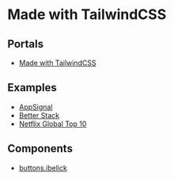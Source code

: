 # Made with TailwindCSS

## Portals

- [Made with TailwindCSS](https://madewithtailwindcss.com)

## Examples

- [AppSignal](https://appsignal.com)
- [Better Stack](https://betterstack.com)
- [Netflix Global Top 10](https://netflix.com/tudum/top10)

## Components

- [buttons.ibelick](https://github.com/ibelick/buttons)

<!--
eCommerce

https://mishmash.pt
https://demo-ecomus-global.myshopify.com

Main Menu

https://deriv.com | https://github.com/binary-com/deriv-com
https://li.fi
https://coda.io
https://gleap.io
https://reviews.io/front/pricingplans

https://usehall.com
https://light.so/demo/overview
https://tailwindcollections-gallery-page.netlify.app

Empty State / Placeholder

https://app.frame.so/company/qgZKo5rL/settings/company/users
https://app.frame.so/company/qgZKo5rL/settings/account/general
https://app.frame.so/company/qgZKo5rL/settings/company/templates
https://dashboard.lusha.com/enrich/workflows/onboarding
https://dashboard.lusha.com/enrich/csv

https://app.formcarry.com
https://app.frigade.com/rules
https://tailwindui.com/components/application-ui/feedback/empty-states
https://kopi.dev/tailwind/empty-state-components-collection-using-tailwind-ui
https://razorui.com/libraries/blade-application-ui/empty-states

Feed / Social Network

https://cerebralvalley.ai/events
https://teamblind.com
https://storiny.com
https://gatsby-medium.vercel.app
https://kooapp.com/feed
https://threads-app-react.vercel.app

Background Animation

https://simplegoods.co (morph)

Sheet

https://dribbble.com/shots/24297867-Zendenta-Detail-Account
https://dribbble.com/shots/24250267-Zendenta-Reservation-Detail

Customer Service

https://lyssna.com

Activity

https://app.netbird.io/activity

CTA

https://simplegoods.co

Hero / Header | Hero

https://tryarcane.com/
https://t10bank.com.br/
https://www.fivetran.com
https://www.skalata.vc
https://tofu.com/
https://gotofu.com/
https://goalto.io/
https://klaviyo.com/
https://usehaystack.io/
https://manychat.com/
https://faliam.com/
https://teamcamp.app/
https://savvycal.com/reserve
https://about.gitlab.com
https://deothemes.com/wordpress-plugins/envision-blocks-elementor-widgets-and-addons
https://pirsch.io
https://ragna.app/en?ref=producthunt
https://artie.com
https://retool.com/products/workflows
https://konbert.com
https://reworkd.ai
https://arist.co
https://career.io
https://june.so
https://noxx.net
https://rallyon.com/?ref=land-book.com
https://lexpal-04bc93.webflow.io
https://recall.ai
https://beconfident.app
https://devsignal.co
https://betterpic.io
https://aragon.ai/ai-dating-photos
https://guide.co
https://getwheel.io
https://edensapp.com
https://rallyon.com
https://honeyquote.com
https://formcarry.com
https://monspark.com
https://linear.app/homepage
https://woodpecker.co/cold-email
https://li.fi
https://mento.co
https://buymeacoffee.com
https://sellfy.com
https://payloadz.com
https://tailwindcollections-organic.netlify.app
https://contra.com
https://neverbeforeseen.co
https://oneleet.com
https://gleap.io

https://www.privy.io
https://seline.so
https://checkoutpage.co
https://devmilek.pl
https://payfit.com
https://wigwam.app
https://brandby.co
https://crunchydata.com
https://ulysse.com/en/gift
https://usehall.com
https://resumeforrest.com
https://positivustheme.vercel.app | https://github.wcom/manulthanura/Positivus
https://productvideoexamples.com
https://theui.studio
https://wiz.io
https://klickce.se
https://plain.com
https://shakuro.com
https://contentful.com
https://tofu.com
https://featureflags.io
https://organizze.com.br
https://formance.com
https://prismic.io
https://pagedone.io
https://mobbin.com
https://lyssna.com
https://simplegoods.co
https://typedream.com
https://devdojo.com
https://tailwindcollections-grid-landingpage.netlify.app (used)



Toast / Error

https://app.crisp.chat/initiate/login | fill wrong the form and submit

Mobile Menu

https://lyssna.com

Product

https://codemarch.gumroad.com/l/hxazr/Independence-day
https://curationist.org/works/work-met-242270
https://chawkbazar.vercel.app/products/armani-veni-vidi-vici
https://tailwindcollections-furniture-store.netlify.app

Steps

https://maxschmitt.me

About

https://stateset.com/about
https://midday.ai/story
https://oku-ui.com/oku
https://timescale.com/about
https://proofserve.com/for-process-serving-companies
https://proofserve.com/for-individuals
https://infisical.com/infisical-heroes
https://railway.app/about
https://plane.so/about
https://juicebox.money/about

Customers

https://doppler.com/customers
https://mintlify.com/customers

Notifications

https://app.frame.so/company/qgZKo5rL/settings/account/notifications
https://productlane.com/settings/notifications
https://whop.com/account/general

https://app.midday.ai/settings/notifications
https://app.bloghub.it/settings/notifications

Notifications (Floating)

https://app.midday.ai | https://github.com/midday-ai/midday
https://app.bloghub.it
https://widget-notification.vercel.app

Changelog

https://artillery.io/changelog
https://feyapp.com/updates

404 (Not Found)

https://public-us.opendatasoft.com/api/records/1.0/search/?dataset=fablabs&rows=1000
https://alignui.com/product/hr-management
https://page-not-found.framer.website/
https://app.tandem.net/404
https://prismic.io/404
https://api.themembers.dev.br/404
https://oneuptime.com/404
https://app.plane.so/404
https://console.baselime.io/404
https://supabase.com/404
https://productlane.com/404
https://chawkbazar.vercel.app/404
https://phpsandbox.io/404
https://kentcdodds.com/404
https://liveblocks.io/404
https://coastpay.com/404
https://contentful.com/404/

https://devmilek.pl/404
https://wigwam.app/404
https://wiz.io/404
https://shakuro.com/404
https://pagedone.io/404
https://infisical.com/404
https://himalayas.app/404
https://unkey.com/404
https://helptix.adslink.id/contact

Template Select

https://aipage.dev/projects/4491/pages/5399
https://vercel.com/templates/next.js/nextjs-boilerplate

Scheduling

https://ytsaurus.tech | https://github.com/ytsaurus/ytsaurus-ui

Reviews

https://x.com/DilanOktay80/status/1824217052036444620
https://tailwindui.com/components/ecommerce/components/reviews
https://producthunt.com/products/tailwind-css/reviews
https://material-tailwind.com/blocks/overview-sections

https://social-reviews-section.vercel.app
https://flowbite.com/blocks/e-commerce/product-review
https://tailwindflex.com/@akshay/user-review-card
https://pagedone.io/blocks/e-commerce/product-review

Chat

https://chat-preview.lobehub.com/chat?agent=
https://shadcn-chat.vercel.app
https://demo.foxthemes.net/socialite-v3.0/messages.html
https://angular-material.fusetheme.com/apps/chat/ff6bc7f1-449a-4419-af62-b89ce6cae0aa
https://midone-html.vercel.app/rubick-side-menu-chat-page.html
https://mannatthemes.com/tailfox/default/projects-chat.html
https://scribbler-react.themeyn.com/app/templates/chatbot
https://wp.alithemes.com/html/frox/demos/chat-page-1.html
https://wp.alithemes.com/html/frox/demos/chat-page-3.html
https://square-eta.vercel.app/chat

Meet our team

https://coderthemes.com/opixo/home-saas.html

FAQ

https://shakuro.com
https://coderthemes.com/opixo/home-saas.html
https://artillery.io
https://rocketseat.com.br/oferta/fullstack

Dark/Light Transition

https://github.com/milhamm/aang.dev

Booking

https://chisfis-template.vercel.app/listing-stay-detail

Help Center

https://rifei.com.br/ajuda
https://usehall.com/help
https://dub.co/help
https://vercel.com/help
https://chatwoot.com/help-center
https://paraform.com/help

Terms / Security

https://www.privy.io/security

GameFi

https://javelingames.io

https://betswap.gg
https://winr.games
https://floki.com
https://bisnis.vocagame.com
https://vocagame.com
https://dgi.game
https://0xterminal.game

https://marinade.finance
https://coinx-ruddy.vercel.app
https://tokenfi.com

Crypto Proposal

https://app.astroport.fi/governance/proposal/151

Swap

https://mobula.io/swap

Stake

https://winr.games/stake

Search

https://ulysse.com/en
https://dribbble.com/shots/24544533-Search-Interaction-Design
https://himalayas.app/jobs

Store

https://nike-app-git-main-armans-projects-c9523aa4.vercel.app

Table

https://affiliates.lemonsqueezy.com/programs

Kyc

https://my.ka.app

POS

https://pedido.anota.ai

Jobs

https://hirewise.lexingtonthemes.com

Job Position

https://careers.askorama.ai/jobs/54701-senior-software-engineer-typescript-frontend
https://getonbrd.com/jobs/programming/senior-full-stack-next-js-developer-moventi-remote

Affiliates

https://pagedone.lemonsqueezy.com/affiliates

Public Profile

https://zenn.dev/serinuntius?tab=scraps
https://dribbble.com/shots/24545050-Company-page-with-key-data
https://dribbble.com/shots/24345777-Profile
https://dribbble.com/shots/24535002-Area-land-sales-service-visual-identity
https://landingfolio.com/inspiration/post/miro-1
https://bento.me/brunowego

https://manuarora.in
https://store.evmos.org/dapps/defi/osmosis
https://plotwist.app/en-US/movies/786892
https://oss.gg/brunowego
https://paraform.com/company/pocus
https://codedamn-frontend-assignment-rho.vercel.app/profile
https://drawsql.app/user/profile
https://roadmap.sh/u/brunowego
https://layers.to/louisnguyen
https://significa.co/projects/dia
https://curationist.org/profile/a7f338e0-7f48-494f-a20b-b912db5b5afd
https://tbkiosk.xyz/projects/onchainalbumxyz
https://app.opensauced.pizza/user/nickytonline
https://himalayas.app/@santiagoestrella
https://himalayas.app/companies/simera
https://himalayas.app/companies/skup/jobs/customer-success-manager
https://hey.xyz/u/trustmebro
https://posts.cv/apek
https://tape.xyz/u/nohussle
https://hashnode-t3.vercel.app/u/@ujen_basi
https://escavador.com/nomes/francisco-carvalho-rodrigues-6221b0ac69
https://himalayas.app/companies/coinbase
https://toolfinder.co/tools/evernote

Private Profile

https://linear.app/henkiz/settings/account/profile

https://account.hotmart.com

Connect

https://nstfkc.com/connect-modal

Modal

https://stitchmate-ten.vercel.app/demo

Address

https://mercadolivre.com.br/addresses/v2/address?app=MY_ML&addressId=1305296149

Email Verification / Email Confirmation

https://app.cometchat.com/verification-email-sent?email=brunowego@gmail.com
https://nstfkc.com/email-confirm

Magic Link

https://opencollective.com/signin/sent?email=me%40brunowego.com

Users

https://dribbble.com/shots/23579404-Teams-Employees-Engagement-App
https://dribbble.com/shots/23559512-People-Employees-Engagement-App

Login / Sign In / Sign up

https://app.crisp.chat/initiate/signup/
https://languagetool.org/user-login
https://dashboard.hookdeck.com/signin?redirect=/onboarding
https://app.synthesia.io/#/welcome
https://app.rifei.com.br/sign-up
https://app.zave.it/#/auth/welcome
https://archie-app.8base.com/auth/sign-up?tab=individual
https://nid.naver.com/oauth2.0/authorize?response_type=code&client_id=Iu5prOXXJ0hgZbHMA8T8&redirect_uri=http://conceptbe.kr/oauth/redirected/naver&scope=nickname,email,profile_image&state=RANDOM_STATE
https://try-stand.com/sign-up
https://claude.ai/login?returnTo=%2F%3F
https://app.deel.com/login
https://app.usehall.com/signup
https://dashboard.aragon.ai/login?template=avatar_professional
https://appshots.design
https://app.formcarry.com/register
https://web.novu.co/auth/login
https://app.middleware.io/auth/login
https://dash.reviews.io/login
https://app.onmarathon.com/register

https://animations.dev/login
https://app.wordtune.com/auth/signup
https://app.usehall.com/login
https://app.sigle.io/login
https://falsenotes.dev/signin
https://analytics.june.so/start?use_work_email_alert=true
https://wearebren.com/signup
https://headshotpro.com/auth/login
https://app.gethipposcribe.com
https://app.greenhouse.io/users/sign_in
https://my.simplebackups.com/register
https://calendly.com/login
https://my.mollie.com/dashboard/signup
https://sso.botpress.cloud/registration
https://cobrefacil.com.br/cadastrar
https://bento.me/signup?ref=techcrunch
https://my.ka.app/signup
https://flexify.framer.website/Sign-up
https://ev.braip.com/register
https://admin.brizy.io/signup
https://feyapp.com/signup

https://pagedone.io/user-signup
https://buymeacoffee.com/signup
https://buymeacoffee.com/login
https://app.allo.restaurant/login
https://console.datum.net/login
https://tape.xyz/login?signup=true
https://onboarding.speechify.com
https://network-ui.vercel.app/login
https://cosmo.wundergraph.com/login
https://app.documenso.com/signup
https://trading.hellostake.com/auth/login
https://app.apidog.com/user/login
https://markprompt.com/login
https://mobbin.com/login
https://hashnode.com/onboard
https://app.shelf.nu/login
https://console.baselime.io/login
https://dashboard.mintlify.com/login
https://fly.io/app/sign-in
https://app.midday.ai
https://landingfolio.com/auth/signup
https://app.prefect.cloud/auth/login
https://app.boords.com/login
https://app.writesonic.com/signup
https://supabase.com/dashboard/sign-in
https://auth.liveblocks.io/login
https://app.sprig.com/login
https://metafy.gg/auth/account/create
https://app.logsnag.com/auth/sign-in
https://cloud.tailwarden.com/sign-in
https://auth.planetscale.com/sign-in

Waitlist

https://palatialxr.com/sign-up-for-alpha
https://conductorquantum.com
https://zeropath.com
https://grida.co/assistant

Social

https://posts.cv
https://read.cv/open-roles

Post Blocks

https://wefunder.com/explore

Float Button

https://shakuro.com

Mosaic / Section / Section

https://tryarcane.com/
https://maxio.com
https://rifei.com.br
https://zave.it/#creators
https://savvycal.com/reserve
https://fidforward.com/?ref=producthunt
https://arist.co
https://onyxium.org
https://rallyon.com/?ref=land-book.com
https://betterpic.io
https://aragon.ai/ai-dating-photos
https://getwheel.io
https://honeyquote.com
https://linear.app/homepage
https://omens.com.br
https://send.it

https://mateusbelicio.github.io/bmi-calculator/
https://polar.sh
https://im-agency.vercel.app
https://payfit.com
https://wigwam.app
https://brandby.co
https://bookretreats.com
https://tuple.app
https://tipybit.com
https://plain.com | https://plain.com/product
https://li.fi
https://hypertune.com
https://liveblocks.io
https://clearbit.com
https://plane.so
https://getkoala.com
https://tofu.com
https://markprompt.com
https://antimetal.com
https://featureflags.io
https://organizze.com.br
https://significa.co
https://sandbox-tailwindcss.ibthemespro.com/demo17.html
https://prismic.io
https://paraform.com
https://pagedone.io
https://coderthemes.com/opixo/home-saas.html
https://fridafurniture.com (Shop by category)

Multi Account

https://startt.co/stats

Sales Talk / Book a demo /  Request a demo / Schedule a demo | Get in touch | Get early access

https://usehall.com/demo
https://gotofu.com/contact
https://cq2.co
https://prismic.io/demo
https://formance.com/contact
https://shakuro.com/get-in-touch
https://wiz.io
https://recall.ai/book-a-demo
https://oneuptime.com/enterprise/demo
https://oneleet.com/demo
https://contra.com/request-a-demo
https://mento.co
https://li.fi
https://frabit-io.vercel.app/demo

Home Sale

https://trulia.com/GA/Atlanta

Pagination

Docs

https://artillery.io/docs
https://ciusji.gitbook.io/sheenflow

Schedule

https://crashed.nu/builder

Tracker

https://app.midday.ai/tracker

Team Switch

https://app.midday.ai

Crypto

https://coinhall.org

Landing Page

https://alignui.com/
https://mvp.easyui.pro/
https://waita.framer.website/?via=julesvcode
https://withalba.com
https://indiemaker.space/posts
https://blackwing.fi
https://buildshortcuts.com
https://rectanglehq.com
https://lp-structure.vercel.app
https://speedybrand.io
https://electric-sql.com
https://beneficios.swile.co/pt-br/vale-alimentacao-refeicao
https://omise.co
https://localcan.com
https://jobbliss.com

https://www.labrahmi.me | https://github.com/0sssama/website
https://animations.dev
https://next-forge.com
https://gleap.io
https://paraform.com/chrome
https://podcas-landing-page.vercel.app
https://table-booking.vercel.app
https://klave.com
https://tailwind-landing-template.vercel.app
https://tailwindcollections-grid-landingpage.netlify.app

Product Landing Page

https://peterdraw.studio/product/paylink-digital-banking-website-ui-figma-template/
https://primer.tailwindui.com

Integrations

https://app.formcarry.com/integrations
https://formcarry.com/integrations
https://linear.app/henkiz/settings/integrations

https://productlane.com/settings/integrations
https://cloud.trigger.dev/orgs/henkiz-2a7a/integrations
https://doppler.com/integrations
https://githr.vercel.app/app/integrations
https://app.frigade.com/integrations
https://app.netbird.io/integrations

Listing

https://hellolanding.com
https://homestra.com
https://citamarketplace.com

Marketplace

https://app.contentful.com/spaces/wks05v1n2qoi/apps/list

Register

https://boostlab.com.br/cadastro

Guides

https://simplegoods.co/guides

Invest

https://eqseed.com/investir/petdelicia

Pricing

https://azimutt.app/pricing
https://kommo.com/br/precos/compare-planos/
https://modulesystem.design/#getmodule
https://fidforward.com/pricing
https://rotato.app/pricing
https://geticonjar.com/pricing
https://formcarry.com/pricing
https://monspark.com/pricing
https://linear.app/henkiz/settings/plans
https://gleap.io/pricing
https://plane.so
https://thirdweb.com/pricing
https://reviews.io/front/pricingplans
https://umso.com/ai-website-builder
https://localcan.com/#pricing

https://catsync.co
https://web.iconly.pro/pro
https://iconly.pro
https://cookiechimp.com/accounts/5J4tE6/edit/account_settings#billing
https://crunchydata.com/pricing
https://usehall.com/pricing
https://betterpic.io
https://nicelydone.club/unlock-library
https://tuple.app/pricing
https://theui.studio/pricing
https://eboto.app
https://plain.com/pricing
https://hypertune.com/pricing
https://contentful.com/pricing
https://organizze.com.br/planos
https://coderthemes.com/opixo/home-saas.html
https://tailwindui.com/components#pricing
https://simplegoods.co/pricing
https://side.domains
https://pixeleye.io/pricing
https://umami.is/pricing
https://eboto.app
https://formzillion.com/pricing
https://loglib.io/pricing
https://documenso.com/pricing
https://replay.io/pricing
https://bytebase.com/pricing
https://midday.ai/pricing
https://indexer.so/pricing
https://cardfy.vercel.app/pricing
https://app.boords.com/pricing
https://tembo.io/pricing
https://doppler.com/pricing
https://obsidian.md/pricing
https://infisical.com/pricing
https://liveblocks.io/pricing
https://raster.app/pricing
https://railway.app/pricing
https://helicone.ai/pricing
https://openstatus.dev/pricing
https://upstash-web-upstash.vercel.app/#section-pricing

Error Page

https://app.honeyquote.com/error?msg=INVALID_ADDRESS

Contact

https://helptix.adslink.id/request-demo
https://outloud.co/start-a-project
https://heyo.is/contact
https://fidforward.com/contact
https://honeyquote.com/company/contact

https://my-site-2-0-brown.vercel.app/contact
https://labrahmi.me/contact
https://cmarghin.com/contact
https://datocms-minimalistic-photography-website.vercel.app/contact
https://alexjpate.com/contact
https://significa.co/contact
https://vercel.com/contact/sales

Plans

https://productlane.com/settings/plans
https://console.baselime.io/brunowego/plans

Simulation

https://app.creditas.com/auto-refi/solicitacao/informacoes-pessoais?valor-emprestimo=150000&utm_source=crm&utm_medium=whatsapp&utm_campaign=CRARW-AT802_ar_winback_crm_whatsapp_autopq_automatic_pos_desc81_180d_maio24_v2_res_rat_mkt_per&experiment=CRMAT-023a

Workspace

https://app.plain.com/workspaces

Dashboard

https://dribbble.com/shots/24696791-Coinstax-Cryptocurrency-Dashboard | https://layers.to/layers/clzwejd39001ule0d7pln92ot
https://dashboard.hookdeck.com/connections
https://dribbble.com/shots/24585141--data-catalog
https://try-stand.com/team/da9ed47c
https://dribbble.com/shots/24509063-Chat-AI
https://linear.app/henkiz/inbox
https://app.plain.com/workspace/w_01J1WS23TMC8HW3JBRY4KPR4ED/?status=todo&sort=status-changed-asc
https://logs.betterstack.com/team/99181/sources
https://perplexity.ai
https://sanity.io/manage/personal/project/wdbkf3ma
https://coda.io/workspaces/ws-mmg-0_nDgK/docs
https://strut.so/c/021b95e6-0c3a-4b5a-8190-d35116b892c0
https://app.premai.io/projects
https://app.netbird.io/peers | https://github.com/netbirdio/netbird

https://app.seline.so/projects/henkiz.com
https://console.anthropic.com/dashboard
https://fintracker-zeta.vercel.app
https://app.wordtune.com/editor/write/a2048701-2545-49da-9616-8139ca12eec5
https://demo.getseam.ai/home
https://avian-demo.netlify.app | https://github.com/demon-bixia/Avian-Template
https://catalyst-demo.tailwindui.com
https://tipybit.com/admin/dashboard
https://refeedreader.com/discover
https://cloud.trigger.dev/orgs/henkiz-2a7a/projects/landing-page-VS5v
https://app.hypertune.com/projects/3566/main/draft/logic?setup=0
https://modal.com/brunowego/main/apps
https://app.gethipposcribe.com
https://unriddle.ai/new
https://app.stack-auth.com/projects/b1fb514a-dbf9-44c3-8a6f-dfab02dac747/users
https://app.changelogfy.com
https://ub.cafe/editor/posts
https://dev.briefkastenhq.com/archives
https://app.eververse.ai
https://console.datum.net/dashboard
https://app.flows.sh | https://github.com/RBND-studio/flows-cloud
https://network-ui.vercel.app/dashboard/user/assets/received
https://opencollective.com/dashboard/henkiz
https://opencollective.com/dashboard
https://app.neosync.dev/personal/jobs
https://cosmo.wundergraph.com/d66e6912/graphs?migrate=true&namespace=default
https://monorepo-starter-eight.vercel.app/analytics
https://app.cometchat.com/app/2557845219771d1a/overview
https://app.runwayml.com/video-tools/teams/brunowego/dashboard
https://tailwindcollections-spacex.netlify.app
https://tailwindcollections-skateboard-video-platform.netlify.app
https://tailwindcollections-product-dashboard.netlify.app
https://tailwindcollections-order-dashboard.netlify.app
https://tailwindcollections-money-transfer.netlify.app
https://dashboard.doppler.com
https://githr.vercel.app
https://vue-shadcn-dashboard.vercel.app/dashboard/home
https://next-shadcn-dashboard-starter.vercel.app/dashboard
https://shadcn-dashboard-three.vercel.app
https://shadcn-admin.netlify.app
https://dashboard-ten-rho.vercel.app
https://framer-dashboard-clone.vercel.app
https://station-proto.netlify.app/doc
https://miro-clone-ten.vercel.app
https://vercel-clone-three.vercel.app/dashboard
https://app.specfy.io
https://console.qovery.com
https://console.baselime.io/brunowego
https://app.plane.so
https://app.logsnag.com/dashboard
https://cloud.tailwarden.com
https://liveblocks.io/dashboard
https://planetfall.io/brunowego/endpoints
https://railway.app/dashboard
https://app.frigade.com
https://app.attio.com
https://supabase.com/dashboard
https://highstorm.app/overview
https://helicone.ai/dashboard
https://resend.com/overview
https://app.planetscale.com/cloken
https://himalayas.app/recruit/details

Listing

https://himalayas.app/jobs

Welcome

https://app.eververse.ai/welcome

Insights / Analytics / Metrics / Stats

https://keenthemes.com/metronic/tailwind/demo1
https://dashboard.lusha.com/insights

https://productlane.com/insights
https://app.plane.so/shopner
https://app.plane.so/shopner/analytics
https://fal.ai/models/fal-ai/flux-lora-general-training/analytics
https://app.seline.so/projects/henkiz.com
https://app.cometchat.com/app/2557845219771d1a/overview
https://helicone.ai/dashboard
https://projectx-eight-gilt.vercel.app/open

Delete Account

https://app.netbird.io/settings?tab=danger-zone

Event

https://crunchydata.com/events
https://proofserve.com/events
https://fi.co/event/startup-legal-investment-in-silicon-valley-in-person-ama.
https://maven.com/maven-engineering/startup-engineering
https://apps.shopify.com/instafeed

Company

https://wellfound.com/company/prosper-marketplace-3
https://himalayas.app/companies/hustlewing/tech-stack

Banking

https://app.bossabox.com/profile/settings

Settings

https://app.bossabox.com/profile/settings
https://app.rifei.com.br/account
https://app.frame.so/company/qgZKo5rL/settings/company/general
https://app.wordtune.com/editor/account?origin=avatarMenu&originCTA=account&originApp=editor&referrer=editor
https://dribbble.com/shots/23808366-General-Settings
https://modal.com/settings/profile
https://coda.io/account
https://linear.app/henkiz/settings/account/preferences
https://accounts.shopify.com/accounts/238884001/personal

https://app.cal.com/settings/my-account/profile
https://app.changelogfy.com/settings/general
https://app.stack-auth.com/handler/account-settings
https://refeedreader.com/discover?settings=general
https://chat-preview.lobehub.com/settings/agent?agent=&session=inbox&tab=
https://account.hotmart.com/personal-information
https://railway.app/account
https://app.cal.com/settings/my-account/profile
https://hoppscotch.io/settings
https://app.plane.so/profile
https://resend.com/profile
https://himalayas.app/recruit/details
https://resend.com/settings
https://cloud.tailwarden.com/workspace/settings

Email Notifications

https://linear.app/henkiz/settings/account/notifications
https://app.plane.so/profile/preferences/email

Gamification

https://tryodyssey.xyz/loyalty/4446a700-4ebb-4edd-b830-880c810bdc03

Multi-Factor Authentication

https://resend.com/profile
https://app.midday.ai/account/security

Roadmap

https://midday.ai/updates
https://app.pulsar.finance/proposals
https://app.plane.so
https://regels.overheid.nl/roadmap
https://spacedrive.com/roadmap
https://feltlabs.ai
https://qwiz.party
https://helicone.ai/roadmap
https://qwiz.party (mantine)

Subscribe

https://admin.stan.store/subscribe
https://builtformars.com/subscribe?price=price_1OqxEDGDjHoUJ4H8s3iRgQiC&referralCodes=

Subscription

https://imagine.art/dashboard/subscription
https://newsletter.quivr.app/subscribe/a20f5eaf-9071-4647-93cb-74f5e771e3e1/manage?post_id=aab8821e-81ed-4554-abbe-f040bb424f0d

Store

https://loja.infinitepay.io/henkiz

Form / Input

https://eduzz.com/cadastro

Cookie Policy

https://try-stand.com

Finance

https://loja.infinitepay.io/henkiz

Referral

https://app.infinitepay.io/missions/referral

Portfolio

https://jamiepeak.co.uk
https://philfolio-template.vercel.app

Teams

https://app.midday.ai/account/teams

Quiz

https://leyaai.com/quiz

Onboarding

https://loom.com/welcome
https://captable.com.br/users/sign_up
https://try-stand.com (GOOD)
https://auth.lusha.com/onboarding
https://sellfy.com/auth/onboarding
https://console.qovery.com/onboarding/project
https://my.ka.app/signup/info
https://flowbite.com/blocks/marketing/user-onboarding
https://componentland.com/component/onboarding-page-2

https://startt.co/sign-up/about-you
https://dashboard.aragon.ai/generate?step=welcome
https://headshotpro.com/app/add?step=3
https://elevenlabs.io/app/onboarding
https://build.typedream.com/onboarding
https://devdojo.com/onboard
https://drawsql.app/teams/create
https://buy.infinitepay.io/gestao-cobranca/celular
https://brandfetch.com/onboarding
https://drawsql.app/first-team/create
https://console.neon.tech/app/welcome
https://app.arcjet.com/teams/team_01hzcvnbabenvbwbx72tjk4m3p/new-site
https://app.sportsbion.com/onboarding
https://app.allo.restaurant/welcome
https://onboarding.speechify.com/quiz/intro
https://intelfox.vercel.app/welcome
https://dashboard.openpanel.dev/onboarding
https://app.antimetal.com/workspace/connect
https://app.documenso.com/documents
https://feyapp.com/onboarding/subscription
https://hashnode.com/onboard/reader/follow-tags
https://cloud.tiptap.dev/register
https://dashboard.mintlify.com/onboarding
https://app.daily.dev/onboarding
https://fi.co/join
https://auth.featurebase.app/register
https://mis.fans
https://app.attio.com/welcome/workspace-details
https://app.formbricks.com/onboarding
https://app.techfx.com.br/onboarding/partner
https://app.boords.com/welcome

Invite

https://roadmap.sh/account/friends

Billing

https://liveblocks.io/dashboard/SywVjn6Ertu-ji8SSOqB2/settings/billing

Members

https://liveblocks.io/dashboard/SywVjn6Ertu-ji8SSOqB2/members/invitations

Developers

https://crunchydata.com/developers

Progress

https://resumeforrest.com/threeClicksArtist
https://dribbble.com/shots/24356046-Skill-Matrix-dashboard
https://rekrabice.cz

Page

https://crunchydata.com/developers/get-started/postgres-operator

Game

https://gamestorm-nuxt.vercel.app/games-details

Blog

https://im-agency.vercel.app/blog
https://crunchydata.com/blog
https://hypertune.com/blog
https://artillery.io/blog
https://significa.co/blog
https://doppler.com/blog
https://artillery.io/blog
https://shopify.com/blog
https://attio.com/blog
https://moderntreasury.com/newsroom
https://defer.run/blog
https://supabase.com/blog
https://helicone.ai/blog
https://ideko.netlify.app/category
https://hygraph.com/blog
https://frigade.com/blog
https://andromeda-astro.vercel.app/blog
https://spydea-nextjs.vercel.app/blog
https://humanloop.com/blog

Infoproduct

https://whop.com/ariwixy
https://craftwork.design/downloads/ignatius-school-ui-kit/
https://doarpara.com.br/raphaellima

Portfolio

https://im-agency.vercel.app/portfolio

Portfolio Single

https://im-agency.vercel.app/portfolio/keyboard

Article / Blog Post

https://webflow.com/blog/color-contrast-analyzer
https://im-agency.vercel.app/blog/outsource-digital-marketing-efforts
https://crunchydata.com/blog/postgres-full-text-search-a-search-engine-in-a-database
https://paraform.com/blog/terradot
https://artillery.io/blog
https://doppler.com/blog/humans-are-the-weakest-link-in-cybersecurity
https://artillery.io/blog/introducing-opentelemetry-support
https://ncmaz-nextjs.vercel.app/single/this-is-single-slug
https://helicone.ai/blog
https://ideko.netlify.app/single
https://supabase.com/blog/nosql-mongodb-compatibility-with-ferretdb-and-flydotio
https://clearbit.com/blog
https://aurora.dev/blog
https://datocms.com/blog/how-to-generate-typescript-types-from-graphql
https://upstash.com/blog/lucia-sveltekit

Team

https://zapal.tech

Download Page

https://rotato.app/download

Shopping Cart

Footer

https://tryarcane.com/
https://zave.it
https://truewind.ai
https://rallyon.com
https://alice.com.br
https://nucleoapp.com/downloads
https://send.it
https://langdock.com
https://logintrade.ai
https://spaziobianco.lexingtonthemes.com
https://mollie.com
https://botpress.com
https://oneleet.com
https://tangem.com/en
https://swan.io
https://zapal.tech

https://wickedtemplates.com
https://significa.co
https://wearebren.com
https://bentoml.com
https://chaindesk.ai
https://midday.ai
https://formance.com
https://alexanderjeamoro.vercel.app
https://conceptzilla.com

Text Effect

https://sinister-incorporated.vercel.app | https://github.com/simonknittel/sinister-incorporated

Code

https://auth.planetscale.com/oauth/device?user_code=NS8EY1DU

Developer

https://dev.aurora.dev

Careers

https://doppler.com/careers
https://railway.app/careers
https://metafy.gg/careers
https://planetscale.com/careers
https://artillery.io/careers
https://sprig.com/careers
https://timescale.com/careers
https://coastpay.com/careers
https://attio.com/careers
https://neon.tech/careers
https://moderntreasury.com/careers
https://proofserve.com/careers
https://raster.app/careers

Hotel

https://members.hotelengine.com

Coming Son

https://coderthemes.com/opixo/coming-soon-4.html
https://coderthemes.com/opixo/coming-soon-1.html
https://coderthemes.com/opixo/coming-soon-2.html

Coach, Speaker & Mentor

https://kaizen.ohamaruri.com
https://networkingpro.pablomarcal.com.br/afiliados/?xa=43665
https://omatheusdophotoshop.com.br
https://destravarnodigital.com.br/quase-100-maneiras-de-levantar-dinheiro-rapido-do-zero-bonus-2
https://julianabragancabeauty.com.br
https://cacamontans.com.br/mentoria
https://mapaconcursos.com.br/mentoria-excelere-pernambuco-2024
https://mentorianextlevel.prontacompra.com.br
https://joaoterrazan.com/pv-projeto-casa
https://dramahiaraliell.com/mentoria-hof-expert-3
https://lp.henriquemarinhohm.com.br/mentoria-highticket-pq2
https://lp.henriquemarinhohm.com.br/mentoria-highticket-apl3
https://isabeleloy.com.br/mentoria-direito-bancario-grupo-whatsapp
https://qconcursos.com/l/mentoria-concursos-fernando-mesquita
https://vd.victordamasio.com.br
https://bunkerbrain.com.br
https://mentoria.suelirepulho.com.br
https://amazonerodeelite.com/lote-3
https://gabrielatigre.com.br/mentoria-corpo-dos-sonhos
https://metodo.embrand.com.br/speed-marketing
https://mentoriaresidencia.com.br/ppt-inscricoes-geral-b
https://dhoconsulting.com.br/mentoria-de-lideranca
https://jornadadrop.com.br/jornada-start-do-drop-5-shopify-white-copy-curso-1990
https://cursos.mochilacheia.com/influencer
https://percursa.com/p/digital-influencer-na-moda
https://mentoria.homozarpiens.com/listadeespera
https://page.filipedetrey.com.br/pgt-kiwify
https://mentoriaemvinhos.com.br/inscricao-jornada-apreciador-de-vinhos-a
https://ebaconline.com.br/marketing-de-influencia
https://maxcoach.jamstacktemplates.dev
https://branco-react.hibootstrap.com/life-coach

Drag & Drop / Upload

https://tailwindcomponents.com/component/dropzone-upload

WYSIWYG Editor

https://tailwindcomponents.com/component/wysiwyg-editor

Audit / Security Log

https://cosmo.wundergraph.com/henkiz/audit-log
https://app.planetscale.com/settings/security-log
https://railway.app/account/security

Conference

http://themestarz.net/html/lifecoach/index2.html#page-top
https://gardenegarden-felipebetts.vercel.app
https://coderthemes.com/opixo/home-event.html
http://unbouncepages.com/eivent
https://dsathemes.com/html/evter/files/demo-9.html
https://dsathemes.com/html/evter/files/demo-1.html
https://dsathemes.com/html/evter/files/demo-8.html
https://dsathemes.com/html/evter/files/demo-7.html
https://dsathemes.com/html/evter/files/demo-6.html
https://dsathemes.com/html/evter/files/demo-5.html
https://dsathemes.com/html/evter/files/demo-4.html
https://dsathemes.com/html/evter/files/demo-3.html
https://dsathemes.com/html/evter/files/demo-2.html
https://dsathemes.com/html/evter/files/demo-1.html
https://pixner.net/evlio/main-file/virtual/index.html
https://pixner.net/evlio/main-file/business/index.html
https://pixner.net/evlio/main-file/bootcamp/index.html
https://pixner.net/evlio/main-file/digital/index.html
https://pixner.net/evlio/main-file/creative/index.html

Checkout

https://ulysse.com/en/gift/checkout?type=electronic
https://dreamwave.ai/ai-headshots
https://app.gumroad.com/checkout
https://heyharper.com
https://flowbite.com/blocks/e-commerce/checkout
https://tuk.dev/components/E-commerce/Components/Checkouts

Legal

https://clearbit.com/trust

Support

https://support.wordtune.com/en
https://imagine.art/dashboard/support
https://founderinstitute.freshdesk.com/en/support/home
-->
